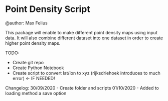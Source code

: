 # Point Density Script

@author: Max Felius

This package will enable to make different point density maps using input data. It will also combine different dataset into one dataset in order to create higher point density maps.

TODO:
- Create git repo
- Create Python Notebook
- Create script to convert lat/lon to xyz (rijksdriehoek introduces to much error) <- IF NEEDED!

Changelog:
30/09/2020 - Create folder and scripts
01/10/2020 - Added to loading method a save option

